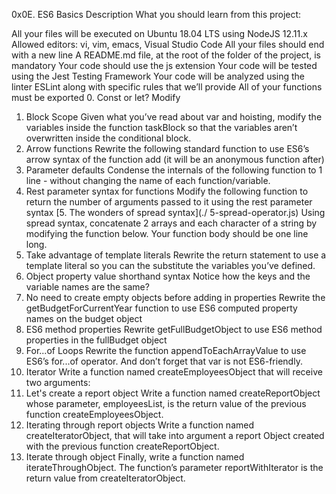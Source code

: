 0x0E. ES6 Basics
Description
What you should learn from this project:

All your files will be executed on Ubuntu 18.04 LTS using NodeJS 12.11.x
Allowed editors: vi, vim, emacs, Visual Studio Code
All your files should end with a new line
A README.md file, at the root of the folder of the project, is mandatory
Your code should use the js extension
Your code will be tested using the Jest Testing Framework
Your code will be analyzed using the linter ESLint along with specific rules that we’ll provide
All of your functions must be exported
0. Const or let?
Modify
1. Block Scope
Given what you’ve read about var and hoisting, modify the variables inside the function taskBlock so that the variables aren’t overwritten inside the conditional block.
2. Arrow functions
Rewrite the following standard function to use ES6’s arrow syntax of the function add (it will be an anonymous function after)
3. Parameter defaults
Condense the internals of the following function to 1 line - without changing the name of each function/variable.
4. Rest parameter syntax for functions
Modify the following function to return the number of arguments passed to it using the rest parameter syntax
[5. The wonders of spread syntax](./ 5-spread-operator.js)
Using spread syntax, concatenate 2 arrays and each character of a string by modifying the function below. Your function body should be one line long.
6. Take advantage of template literals
Rewrite the return statement to use a template literal so you can the substitute the variables you’ve defined.
7. Object property value shorthand syntax
Notice how the keys and the variable names are the same?
8. No need to create empty objects before adding in properties
Rewrite the getBudgetForCurrentYear function to use ES6 computed property names on the budget object
9. ES6 method properties
Rewrite getFullBudgetObject to use ES6 method properties in the fullBudget object
10. For...of Loops
Rewrite the function appendToEachArrayValue to use ES6’s for...of operator. And don’t forget that var is not ES6-friendly.
11. Iterator
Write a function named createEmployeesObject that will receive two arguments:
12. Let's create a report object
Write a function named createReportObject whose parameter, employeesList, is the return value of the previous function createEmployeesObject.
13. Iterating through report objects
Write a function named createIteratorObject, that will take into argument a report Object created with the previous function createReportObject.
14. Iterate through object
Finally, write a function named iterateThroughObject. The function’s parameter reportWithIterator is the return value from createIteratorObject.
